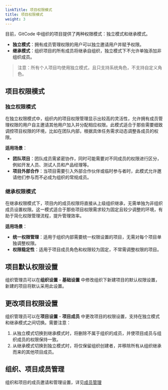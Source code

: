 ```yaml
---
linkTitle: 项目权限模式
title: 项目权限模式
weight: 3
---
```


目前，GitCode 中组织的项目提供了两种权限模式：独立模式和继承模式。

- **独立模式**：拥有成员管理权限的用户可以独立邀请用户并赋予权限。
- **继承模式**：组织项目的所有成员将继承自组织，独立模式下不允许单独添加非组织成员。

> 注意：所有个人项目均使用独立模式，且只支持系统角色，不支持自定义角色。

## 项目权限模式

### 独立权限模式

在独立权限模式中，组织内的项目权限管理显示出较高的灵活性，允许拥有成员管理权限的用户自主邀请其他用户加入并分配相应权限。此模式适合于那些需要细致调控项目权限的环境，比如在团队内部，根据具体任务需求动态调整各成员的权限。

**适用场景**：

- **团队项目**：团队成员需紧密协作，同时可能需要对不同成员的权限进行区分，例如开发人员、测试人员和产品经理等。
- **项目外部合作**：当项目需要引入外部合作伙伴或临时参与者时，此模式允许邀请他们参与而不必成为组织的常规成员。

### 继承权限模式

在继承权限模式下，项目内的成员权限将直接从上级组织继承，无需单独为非组织成员设置权限。这一模式适合于那些项目权限需求较为固定且较少调整的环境，有助于简化权限管理流程，提升管理效率。

**适用场景**：

- **统一权限管理**：适用于组织内部需要统一权限设置的项目，无需对每个项目单独调整权限。
- **权限稳定性**：适用于项目成员角色和权限较为固定，不常需调整权限的项目。

## 项目默认权限设置

组织管理员可以在**组织设置** - **基础设置** 中修改组织下新建项目的默认权限设置，新建的项目将默认采用此设置。

## 更改项目权限设置

组织管理员可以在**项目设置** - **项目成员** 中更改项目的权限设置，支持在独立模式和继承模式之间切换。需要注意：

1. 从独立模式切换到继承模式时，将删除不属于组织的成员，并使项目成员与组织成员的权限保持一致。
2. 从继承模式切换到独立模式时，将仅保留组织创建者，并移除所有从组织继承而来的其他项目成员。

## 组织、项目成员管理

组织和项目的成员邀请和管理设置，详见[成员管理](/docs/repo/member)